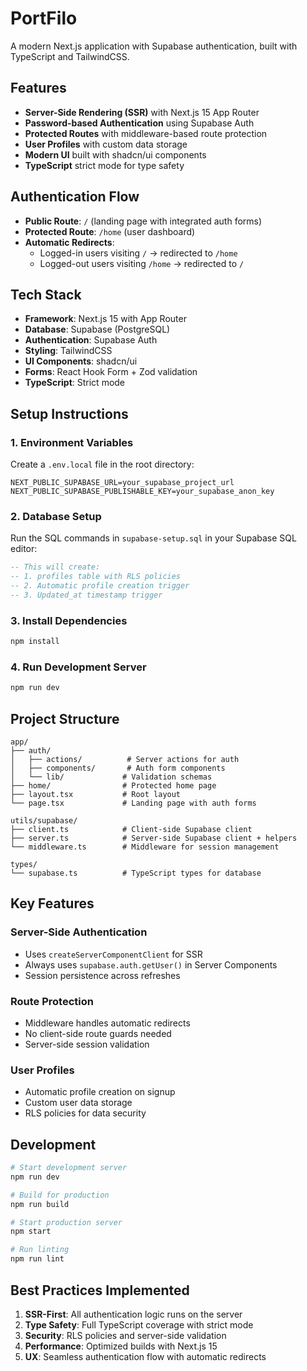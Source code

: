 # PortFilo

A modern Next.js application with Supabase authentication, built with TypeScript and TailwindCSS.

## Features

- **Server-Side Rendering (SSR)** with Next.js 15 App Router
- **Password-based Authentication** using Supabase Auth
- **Protected Routes** with middleware-based route protection
- **User Profiles** with custom data storage
- **Modern UI** built with shadcn/ui components
- **TypeScript** strict mode for type safety

## Authentication Flow

- **Public Route**: `/` (landing page with integrated auth forms)
- **Protected Route**: `/home` (user dashboard)
- **Automatic Redirects**: 
  - Logged-in users visiting `/` → redirected to `/home`
  - Logged-out users visiting `/home` → redirected to `/`

## Tech Stack

- **Framework**: Next.js 15 with App Router
- **Database**: Supabase (PostgreSQL)
- **Authentication**: Supabase Auth
- **Styling**: TailwindCSS
- **UI Components**: shadcn/ui
- **Forms**: React Hook Form + Zod validation
- **TypeScript**: Strict mode

## Setup Instructions

### 1. Environment Variables

Create a `.env.local` file in the root directory:

```env
NEXT_PUBLIC_SUPABASE_URL=your_supabase_project_url
NEXT_PUBLIC_SUPABASE_PUBLISHABLE_KEY=your_supabase_anon_key
```

### 2. Database Setup

Run the SQL commands in `supabase-setup.sql` in your Supabase SQL editor:

```sql
-- This will create:
-- 1. profiles table with RLS policies
-- 2. Automatic profile creation trigger
-- 3. Updated_at timestamp trigger
```

### 3. Install Dependencies

```bash
npm install
```

### 4. Run Development Server

```bash
npm run dev
```

## Project Structure

```
app/
├── auth/
│   ├── actions/          # Server actions for auth
│   ├── components/       # Auth form components
│   └── lib/             # Validation schemas
├── home/                # Protected home page
├── layout.tsx           # Root layout
└── page.tsx             # Landing page with auth forms

utils/supabase/
├── client.ts            # Client-side Supabase client
├── server.ts            # Server-side Supabase client + helpers
└── middleware.ts        # Middleware for session management

types/
└── supabase.ts          # TypeScript types for database
```

## Key Features

### Server-Side Authentication

- Uses `createServerComponentClient` for SSR
- Always uses `supabase.auth.getUser()` in Server Components
- Session persistence across refreshes

### Route Protection

- Middleware handles automatic redirects
- No client-side route guards needed
- Server-side session validation

### User Profiles

- Automatic profile creation on signup
- Custom user data storage
- RLS policies for data security

## Development

```bash
# Start development server
npm run dev

# Build for production
npm run build

# Start production server
npm start

# Run linting
npm run lint
```

## Best Practices Implemented

1. **SSR-First**: All authentication logic runs on the server
2. **Type Safety**: Full TypeScript coverage with strict mode
3. **Security**: RLS policies and server-side validation
4. **Performance**: Optimized builds with Next.js 15
5. **UX**: Seamless authentication flow with automatic redirects